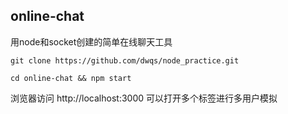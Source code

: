 online-chat
-----

用node和socket创建的简单在线聊天工具

```
git clone https://github.com/dwqs/node_practice.git

cd online-chat && npm start
```

浏览器访问 http://localhost:3000  可以打开多个标签进行多用户模拟